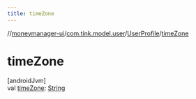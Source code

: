 ```yaml
---
title: timeZone
---
```

//[moneymanager-ui](../../../index.html)/[com.tink.model.user](../index.html)/[UserProfile](index.html)/[timeZone](time-zone.html)



# timeZone



[androidJvm]\
val [timeZone](time-zone.html): [String](https://kotlinlang.org/api/latest/jvm/stdlib/kotlin/-string/index.html)




